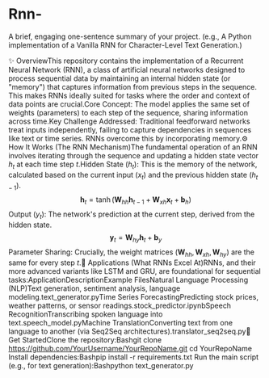# Rnn-
A brief, engaging one-sentence summary of your project. (e.g., A Python implementation of a Vanilla RNN for Character-Level Text Generation.)


✨ OverviewThis repository contains the implementation of a Recurrent Neural Network (RNN), a class of artificial neural networks designed to process sequential data by maintaining an internal hidden state (or "memory") that captures information from previous steps in the sequence. This makes RNNs ideally suited for tasks where the order and context of data points are crucial.Core Concept: The model applies the same set of weights (parameters) to each step of the sequence, sharing information across time.Key Challenge Addressed: Traditional feedforward networks treat inputs independently, failing to capture dependencies in sequences like text or time series. RNNs overcome this by incorporating memory.⚙️ How It Works (The RNN Mechanism)The fundamental operation of an RNN involves iterating through the sequence and updating a hidden state vector $h_t$ at each time step $t$.Hidden State ($h_t$): This is the memory of the network, calculated based on the current input ($x_t$) and the previous hidden state ($h_{t-1}$).$$\mathbf{h}_t = \tanh(\mathbf{W}_{hh}\mathbf{h}_{t-1} + \mathbf{W}_{xh}\mathbf{x}_t + \mathbf{b}_h)$$Output ($y_t$): The network's prediction at the current step, derived from the hidden state.$$\mathbf{y}_t = \mathbf{W}_{hy}\mathbf{h}_t + \mathbf{b}_y$$Parameter Sharing: Crucially, the weight matrices ($\mathbf{W}_{hh}, \mathbf{W}_{xh}, \mathbf{W}_{hy}$) are the same for every step $t$.🎯 Applications (What RNNs Excel At)RNNs, and their more advanced variants like LSTM and GRU, are foundational for sequential tasks:ApplicationDescriptionExample FilesNatural Language Processing (NLP)Text generation, sentiment analysis, language modeling.text_generator.pyTime Series ForecastingPredicting stock prices, weather patterns, or sensor readings.stock_predictor.ipynbSpeech RecognitionTranscribing spoken language into text.speech_model.pyMachine TranslationConverting text from one language to another (via Seq2Seq architectures).translator_seq2seq.py🚀 Get StartedClone the repository:Bashgit clone https://github.com/YourUsername/YourRepoName.git
cd YourRepoName
Install dependencies:Bashpip install -r requirements.txt
Run the main script (e.g., for text generation):Bashpython text_generator.py
